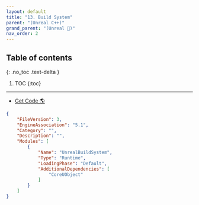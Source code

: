```yaml
---
layout: default
title: "13. Build System"
parent: "(Unreal C++)"
grand_parent: "(Unreal 🚀)"
nav_order: 2
---
```


## Table of contents
{: .no_toc .text-delta }

1. TOC
{:toc}

---

* [Get Code 🌎](https://github.com/Arthur880708/Unreal_Cpp_basic/tree/main/11.BuildSystem)

```json
{
	"FileVersion": 3,
	"EngineAssociation": "5.1",
	"Category": "",
	"Description": "",
	"Modules": [
		{
			"Name": "UnrealBuildSystem",
			"Type": "Runtime",
			"LoadingPhase": "Default",
			"AdditionalDependencies": [
				"CoreUObject"
			]
		}
	]
}
```
